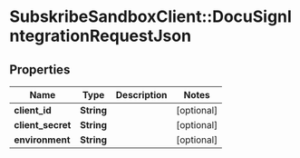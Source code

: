 # SubskribeSandboxClient::DocuSignIntegrationRequestJson

## Properties
Name | Type | Description | Notes
------------ | ------------- | ------------- | -------------
**client_id** | **String** |  | [optional] 
**client_secret** | **String** |  | [optional] 
**environment** | **String** |  | [optional] 


